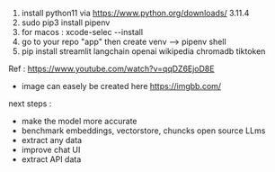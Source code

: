 
1. install python11 via https://www.python.org/downloads/  3.11.4
2. sudo pip3 install pipenv
3. for macos : xcode-selec --install
4. go to your repo "app" then create venv  --> pipenv shell
5. pip install streamlit langchain openai wikipedia chromadb tiktoken

Ref  : https://www.youtube.com/watch?v=qqDZ6EjoD8E

* image can easely be created here  https://imgbb.com/

next steps : 
* make the model more accurate
* benchmark embeddings, vectorstore, chuncks open source LLms 
* extract any data
* improve chat UI
* extract API data
